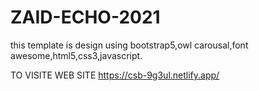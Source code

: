 # ZAID-ECHO-2021
this template is design using bootstrap5,owl carousal,font awesome,html5,css3,javascript.

TO VISITE WEB SITE 
https://csb-9g3ul.netlify.app/

